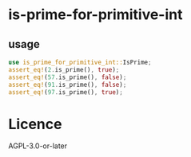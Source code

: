 # is-prime-for-primitive-int
## usage
```rust
use is_prime_for_primitive_int::IsPrime;
assert_eq!(2.is_prime(), true);
assert_eq!(57.is_prime(), false);
assert_eq!(91.is_prime(), false);
assert_eq!(97.is_prime(), true);
```
# Licence
AGPL-3.0-or-later
